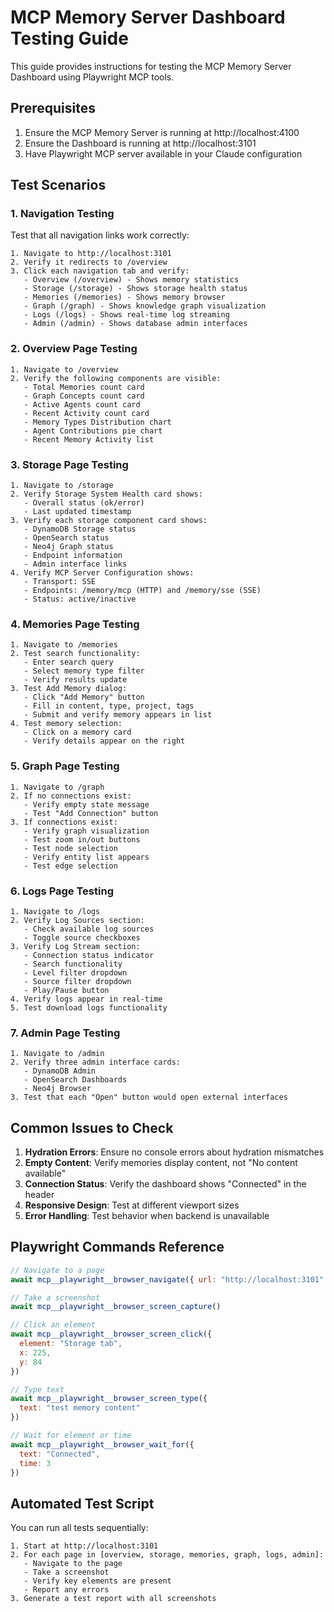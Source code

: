 # MCP Memory Server Dashboard Testing Guide

This guide provides instructions for testing the MCP Memory Server Dashboard using Playwright MCP tools.

## Prerequisites

1. Ensure the MCP Memory Server is running at http://localhost:4100
2. Ensure the Dashboard is running at http://localhost:3101
3. Have Playwright MCP server available in your Claude configuration

## Test Scenarios

### 1. Navigation Testing

Test that all navigation links work correctly:

```
1. Navigate to http://localhost:3101
2. Verify it redirects to /overview
3. Click each navigation tab and verify:
   - Overview (/overview) - Shows memory statistics
   - Storage (/storage) - Shows storage health status
   - Memories (/memories) - Shows memory browser
   - Graph (/graph) - Shows knowledge graph visualization
   - Logs (/logs) - Shows real-time log streaming
   - Admin (/admin) - Shows database admin interfaces
```

### 2. Overview Page Testing

```
1. Navigate to /overview
2. Verify the following components are visible:
   - Total Memories count card
   - Graph Concepts count card
   - Active Agents count card
   - Recent Activity count card
   - Memory Types Distribution chart
   - Agent Contributions pie chart
   - Recent Memory Activity list
```

### 3. Storage Page Testing

```
1. Navigate to /storage
2. Verify Storage System Health card shows:
   - Overall status (ok/error)
   - Last updated timestamp
3. Verify each storage component card shows:
   - DynamoDB Storage status
   - OpenSearch status
   - Neo4j Graph status
   - Endpoint information
   - Admin interface links
4. Verify MCP Server Configuration shows:
   - Transport: SSE
   - Endpoints: /memory/mcp (HTTP) and /memory/sse (SSE)
   - Status: active/inactive
```

### 4. Memories Page Testing

```
1. Navigate to /memories
2. Test search functionality:
   - Enter search query
   - Select memory type filter
   - Verify results update
3. Test Add Memory dialog:
   - Click "Add Memory" button
   - Fill in content, type, project, tags
   - Submit and verify memory appears in list
4. Test memory selection:
   - Click on a memory card
   - Verify details appear on the right
```

### 5. Graph Page Testing

```
1. Navigate to /graph
2. If no connections exist:
   - Verify empty state message
   - Test "Add Connection" button
3. If connections exist:
   - Verify graph visualization
   - Test zoom in/out buttons
   - Test node selection
   - Verify entity list appears
   - Test edge selection
```

### 6. Logs Page Testing

```
1. Navigate to /logs
2. Verify Log Sources section:
   - Check available log sources
   - Toggle source checkboxes
3. Verify Log Stream section:
   - Connection status indicator
   - Search functionality
   - Level filter dropdown
   - Source filter dropdown
   - Play/Pause button
4. Verify logs appear in real-time
5. Test download logs functionality
```

### 7. Admin Page Testing

```
1. Navigate to /admin
2. Verify three admin interface cards:
   - DynamoDB Admin
   - OpenSearch Dashboards
   - Neo4j Browser
3. Test that each "Open" button would open external interfaces
```

## Common Issues to Check

1. **Hydration Errors**: Ensure no console errors about hydration mismatches
2. **Empty Content**: Verify memories display content, not "No content available"
3. **Connection Status**: Verify the dashboard shows "Connected" in the header
4. **Responsive Design**: Test at different viewport sizes
5. **Error Handling**: Test behavior when backend is unavailable

## Playwright Commands Reference

```javascript
// Navigate to a page
await mcp__playwright__browser_navigate({ url: "http://localhost:3101" })

// Take a screenshot
await mcp__playwright__browser_screen_capture()

// Click an element
await mcp__playwright__browser_screen_click({ 
  element: "Storage tab", 
  x: 225, 
  y: 84 
})

// Type text
await mcp__playwright__browser_screen_type({ 
  text: "test memory content" 
})

// Wait for element or time
await mcp__playwright__browser_wait_for({ 
  text: "Connected",
  time: 3 
})
```

## Automated Test Script

You can run all tests sequentially:

```
1. Start at http://localhost:3101
2. For each page in [overview, storage, memories, graph, logs, admin]:
   - Navigate to the page
   - Take a screenshot
   - Verify key elements are present
   - Report any errors
3. Generate a test report with all screenshots
```